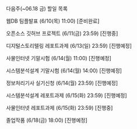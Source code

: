 ---
---

다음주(~06.18 금) 할일 목록

웹DB 팀플발표                    (6/10(목) 11:00)			[준비완료]

오픈소스 깃허브 프로젝트          (6/11(금) 23:59)	    [진행중]

디지털스토리텔링 레포트과제        (6/13(일) 23:59)     [진행예정]

사물인터넷 기말시험			         (6/14(월) 11:00)     [진행예정]

시스템분석설계 기말시험			      (6/14(월) 14:00)    [진행예정]

정보처리기사 실기신청			         (6/14(월) 23:59)    [진행예정] 

시스템분석설계 레포트과제 			   (6/15(화) 23:59)		 [진행예정]

사물인터넷 레포트과제 			       (6/15(화) 23:59)     [진행중]

졸업작품 				                  (6/18(금) 18:00)			[진행예정]


